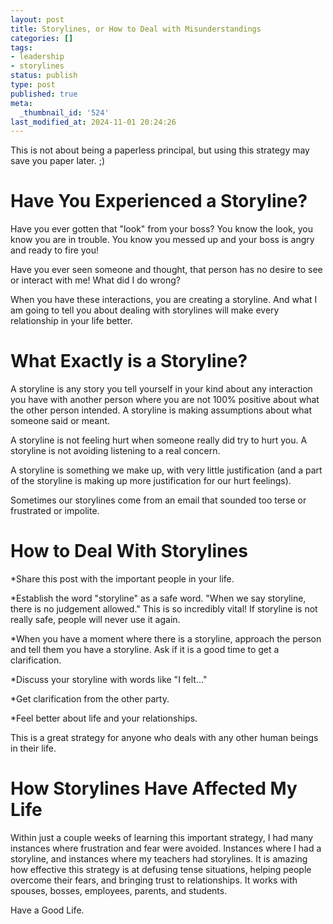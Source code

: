 ```yaml
---
layout: post
title: Storylines, or How to Deal with Misunderstandings
categories: []
tags:
- leadership
- storylines
status: publish
type: post
published: true
meta:
  _thumbnail_id: '524'
last_modified_at: 2024-11-01 20:24:26
---
```


This is not about being a paperless principal, but using this strategy may save you paper later. ;)























# Have You Experienced a Storyline?



Have you ever gotten that "look" from your boss? You know the look, you know you are in trouble. You know you messed up and your boss is angry and ready to fire you!


Have you ever seen someone and thought, that person has no desire to see or interact with me! What did I do wrong?


When you have these interactions, you are creating a storyline. And what I am going to tell you about dealing with storylines will make every relationship in your life better.


# What Exactly is a Storyline?



A storyline is any story you tell yourself in your kind about any interaction you have with another person where you are not 100% positive about what the other person intended. A storyline is making assumptions about what someone said or meant.


A storyline is not feeling hurt when someone really did try to hurt you. A storyline is not avoiding listening to a real concern.


A storyline is something we make up, with very little justification (and a part of the storyline is making up more justification for our hurt feelings).


Sometimes our storylines come from an email that sounded too terse or frustrated or impolite.


# How to Deal With Storylines



*Share this post with the important people in your life.


*Establish the word "storyline" as a safe word. "When we say storyline, there is no judgement allowed." This is so incredibly vital! If storyline is not really safe, people will never use it again.


*When you have a moment where there is a storyline, approach the person and tell them you have a storyline. Ask if it is a good time to get a clarification.


*Discuss your storyline with words like "I felt..."


*Get clarification from the other party.


*Feel better about life and your relationships.


This is a great strategy for anyone who deals with any other human beings in their life.


# How Storylines Have Affected My Life



Within just a couple weeks of learning this important strategy, I had many instances where frustration and fear were avoided. Instances where I had a storyline, and instances where my teachers had storylines. It is amazing how effective this strategy is at defusing tense situations, helping people overcome their fears, and bringing trust to relationships. It works with spouses, bosses, employees, parents, and students.


Have a Good Life.
